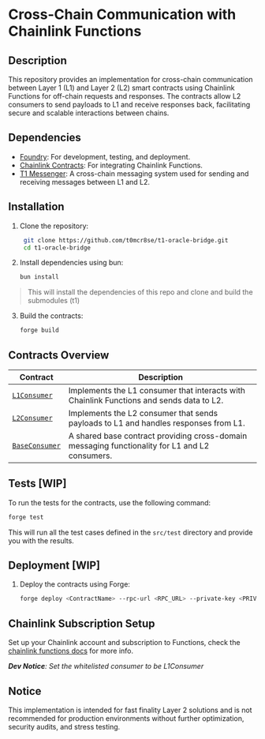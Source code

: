 # Cross-Chain Communication with Chainlink Functions

## Description
This repository provides an implementation for cross-chain communication between Layer 1 (L1) and Layer 2 (L2) smart contracts using Chainlink Functions for off-chain requests and responses. The contracts allow L2 consumers to send payloads to L1 and receive responses back, facilitating secure and scalable interactions between chains.

## Dependencies
- [Foundry](https://book.getfoundry.sh/): For development, testing, and deployment.
- [Chainlink Contracts](https://github.com/smartcontractkit/chainlink): For integrating Chainlink Functions.
- [T1 Messenger](https://github.com/t1protocol/t1/tree/canary/contracts/src/L1): A cross-chain messaging system used for sending and receiving messages between L1 and L2.

## Installation
1. Clone the repository:
   ```bash
    git clone https://github.com/t0mcr8se/t1-oracle-bridge.git
    cd t1-oracle-bridge
    ```

2. Install dependencies using bun:
   ```bash
   bun install
   ```
> This will install the dependencies of this repo and clone and build the submodules (t1)

3. Build the contracts:
   ```bash
   forge build
   ```

## Contracts Overview

| Contract      | Description |
|---------------|-------------|
| [`L1Consumer`](./src/L1/L1Consumer.sol)  | Implements the L1 consumer that interacts with Chainlink Functions and sends data to L2. |
| [`L2Consumer`](./src/L2/L2Consumer.sol)  | Implements the L2 consumer that sends payloads to L1 and handles responses from L1. |
| [`BaseConsumer`](./src/libraries/BaseConsumer.sol) | A shared base contract providing cross-domain messaging functionality for L1 and L2 consumers. |

## Tests [WIP]
To run the tests for the contracts, use the following command:
```bash
forge test
```
This will run all the test cases defined in the `src/test` directory and provide you with the results.

## Deployment [WIP]
1. Deploy the contracts using Forge:
   ```bash
   forge deploy <ContractName> --rpc-url <RPC_URL> --private-key <PRIVATE_KEY>
   ```
## Chainlink Subscription Setup
Set up your Chainlink account and subscription to Functions, check the [chainlink functions docs](https://docs.chain.link/chainlink-functions) for more info.

***Dev Notice**: Set the whitelisted consumer to be L1Consumer*

## Notice
This implementation is intended for fast finality Layer 2 solutions and is not recommended for production environments without further optimization, security audits, and stress testing.